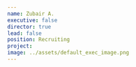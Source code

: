```yaml
---
name: Zubair A.
executive: false
director: true
lead: false
position: Recruiting
project:  
image: ../assets/default_exec_image.png
---
```

